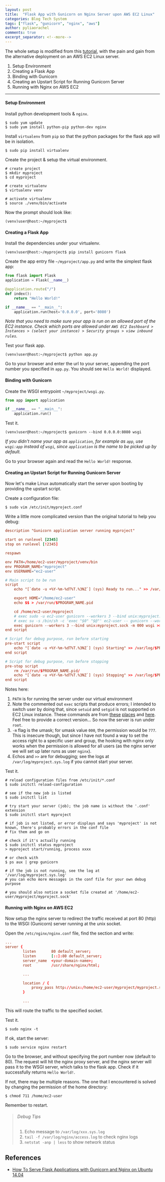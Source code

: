 ```yaml
---
layout: post
title:  "Flask App with Gunicorn on Nginx Server upon AWS EC2 Linux"
categories: Blog Tech System
tags: ["flask", "gunicorn", "nginx", "aws"]
author: pyliaorachel
comments: true
excerpt_separator: <!--more-->
---
```


The whole setup is modified from this [tutorial](https://www.digitalocean.com/community/tutorials/how-to-serve-flask-applications-with-gunicorn-and-nginx-on-ubuntu-14-04),
with the pain and gain from the alternative deployment on an AWS EC2 Linux server.

1. Setup Environment
2. Creating a Flask App
3. Binding with Gunicorn
4. Creating an Upstart Script for Running Gunicorn Server
5. Running with Nginx on AWS EC2

<!--more-->
---

#### Setup Environment

Install python development tools & `nginx`.

```shell
$ sudo yum update
$ sudo yum install python-pip python-dev nginx
```

Install `virtualenv` from `pip` so that the python packages for the flask app will be in isolation.

```shell
$ sudo pip install virtualenv
```

Create the project & setup the virtual environment.

```shell
# create project
$ mkdir myproject
$ cd myproject

# create virtualenv
$ virtualenv venv

# activate virtualenv
$ source ./venv/bin/activate
```

Now the prompt should look like:

```shell
(venv)user@host:~/myproject$ 
```

#### Creating a Flask App

Install the dependencies under your virtualenv.

```shell
(venv)user@host:~/myproject$ pip install gunicorn flask
```

Create the app entry file `~/myproject/app.py` and write the simplest flask app:

```python
from flask import Flask
application = Flask(__name__)

@application.route("/")
def index():
    return "Hello World!"

if __name__ == "__main__":
    application.run(host='0.0.0.0', port='8080')
```

_Note that you need to make sure your app is run on an allowed port of the EC2 instance. 
Check which ports are allowed under `AWS EC2 Dashboard > Instances > (select your instance) > Security groups > view inbound rules`._

Test your flask app.

```shell
(venv)user@host:~/myproject$ python app.py
```

Go to your browser and enter the url to your server, appending the port number you specified in `app.py`. 
You should see `Hello World!` displayed.

#### Binding with Gunicorn

Create the WSGI entrypoint `~/myproject/wsgi.py`.

```python
from app import application

if __name__ == "__main__":
    application.run()
```

Test it.

```shell
(venv)user@host:~/myproject$ gunicorn --bind 0.0.0.0:8080 wsgi
```

_If you didn't name your app as `application`, for example as `app`, 
use `wsgi:app` instead of `wsgi`, since `application` is the name to be picked up by default._

Go to your browser again and read the `Hello World!` response.

#### Creating an Upstart Script for Running Gunicorn Server

Now let's make Linux automatically start the server upon booting by providing the upstart script.

Create a configuration file:

```shell
$ sudo vim /etc/init/myproject.conf
```

Write a little more complicated version than the original tutorial to help you debug:

```conf
description "Gunicorn application server running myproject"

start on runlevel [2345]
stop on runlevel [!2345]

respawn

env PATH=/home/ec2-user/myproject/venv/bin
env PROGRAM_NAME="myproject"
env USERNAME="ec2-user"

# Main script to be run
script
    echo "[`date -u +%Y-%m-%dT%T.%3NZ`] (sys) Ready to run..." >> /var/log/$PROGRAM_NAME.sys.log

    export HOME="/home/ec2-user"
    echo $$ > /var/run/$PROGRAM_NAME.pid

    cd /home/ec2-user/myproject
    # exec sudo -u ec2-user gunicorn --workers 3 --bind unix:myproject.sock -m 000 wsgi >> /var/log/$PROGRAM_NAME.sys.log 2>&1
    # exec su -s /bin/sh -c 'exec "$0" "$@"' ec2-user -- gunicorn --workers 3 --bind unix:myproject.sock -m 000 wsgi >> /var/log/$PROGRAM_NAME.sys.log 2>&1
    exec gunicorn --workers 3 --bind unix:myproject.sock -m 000 wsgi >> /var/log/$PROGRAM_NAME.sys.log 2>&1
end script

# Script for debug purpose, run before starting
pre-start script
    echo "[`date -u +%Y-%m-%dT%T.%3NZ`] (sys) Starting" >> /var/log/$PROGRAM_NAME.sys.log
end script

# Script for debug purpose, run before stopping
pre-stop script
    rm /var/run/$PROGRAM_NAME.pid/
    echo "[`date -u +%Y-%m-%dT%T.%3NZ`] (sys) Stopping" >> /var/log/$PROGRAM_NAME.sys.log
end script
```

Notes here:

1. `PATH` is for running the server under our virtual environment
2. Note the commented out `exec` scripts that produce errors; 
I intended to switch user by doing that, since `setuid` and `setgid` is not supported on EC2 Linux instance. 
These commands are from [these](https://www.thedevopsdoctors.com/blog/2016/4/8/init-scripts-for-web-apps-on-linux-and-why-you-should-be-using-them) [places](https://deepumohan.com/tech/setting-up-apache-airflow-on-aws-ec2-instance/) and [here](https://serverfault.com/questions/357060/how-should-i-use-sudo-from-an-upstart-script). Feel free to provide a correct version...
So now the server is run under `root`.
3. `-m` flag is the umask; for umask value `000`, the permission would be `777`. This is insecure though, but since I have not found a way to set the access right to a specific user and group, the hooking with nginx only works when the permission is allowed for all users (as the nginx server we will set up later runs as user `nginx`).
4. Echos and `>>` are for debugging; see the logs at `/var/log/myproject.sys.log` if you cannot start your server.

Test it.

```shell
# reload configuration files from /etc/init/*.conf
$ sudo initctl reload-configuration

# see if the new job is listed
$ sudo initctl list

# try start your server (job); the job name is without the '.conf' extension
$ sudo initctl start myproject

# if job is not listed, or error displays and says 'myproject' is not known, there's probably errors in the conf file
# fix them and go on

# check if it's actually running
$ sudo initctl status myproject
> myproject start/running, process xxxx

# or check with
$ ps aux | grep gunicorn

# if the job is not running, see the log at '/var/log/myproject.sys.log'
# you can echo more messages in the conf file for your own debug purpose

# you should also notice a socket file created at '/home/ec2-user/myproject/myproject.sock'
```

#### Running with Nginx on AWS EC2

Now setup the nginx server to redirect the traffic received at port 80 (http) to the WSGI (Gunicorn) server running at the unix socket.

Open the `/etc/nginx/nginx.conf` file, find the section and write:

```conf
...
server {
        listen       80 default_server;
        listen       [::]:80 default_server;
        server_name  <your-domain-name>;                                    # <- replace with your own one
        root         /usr/share/nginx/html;

        ...

        location / {
            proxy_pass http://unix:/home/ec2-user/myproject/myproject.sock; # <- add this
        }

        ...
```

This will route the traffic to the specified socket.

Test it.

```shell
$ sudo nginx -t
```

If ok, start the server:

```shell
$ sudo service nginx restart
```

Go to the browser, and without specifying the port number now (default to 80). The request will hit the nginx proxy server, and the nginx server will pass it to the WSGI server, which talks to the flask app. Check if it successfully returns `Hello World!`.

If not, there may be multiple reasons. The one that I encountered is solved by changing the permission of the home directory:

```shell
$ chmod 711 /home/ec2-user
```

Remember to restart.

> ###### Debug Tips 
> 1. Echo message to `/var/log/xxx.sys.log`
> 2. `tail -f /var/log/nginx/access.log` to check nginx logs
> 3. `netstat -anp | less` to show network status

## References
* [How To Serve Flask Applications with Gunicorn and Nginx on Ubuntu 14.04](https://www.digitalocean.com/community/tutorials/how-to-serve-flask-applications-with-gunicorn-and-nginx-on-ubuntu-14-04)
